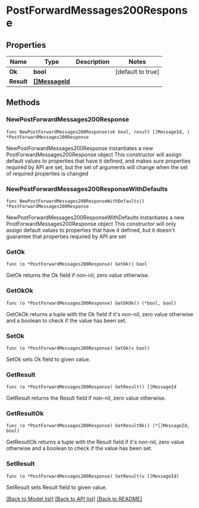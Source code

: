 # PostForwardMessages200Response

## Properties

Name | Type | Description | Notes
------------ | ------------- | ------------- | -------------
**Ok** | **bool** |  | [default to true]
**Result** | [**[]MessageId**](MessageId.md) |  | 

## Methods

### NewPostForwardMessages200Response

`func NewPostForwardMessages200Response(ok bool, result []MessageId, ) *PostForwardMessages200Response`

NewPostForwardMessages200Response instantiates a new PostForwardMessages200Response object
This constructor will assign default values to properties that have it defined,
and makes sure properties required by API are set, but the set of arguments
will change when the set of required properties is changed

### NewPostForwardMessages200ResponseWithDefaults

`func NewPostForwardMessages200ResponseWithDefaults() *PostForwardMessages200Response`

NewPostForwardMessages200ResponseWithDefaults instantiates a new PostForwardMessages200Response object
This constructor will only assign default values to properties that have it defined,
but it doesn't guarantee that properties required by API are set

### GetOk

`func (o *PostForwardMessages200Response) GetOk() bool`

GetOk returns the Ok field if non-nil, zero value otherwise.

### GetOkOk

`func (o *PostForwardMessages200Response) GetOkOk() (*bool, bool)`

GetOkOk returns a tuple with the Ok field if it's non-nil, zero value otherwise
and a boolean to check if the value has been set.

### SetOk

`func (o *PostForwardMessages200Response) SetOk(v bool)`

SetOk sets Ok field to given value.


### GetResult

`func (o *PostForwardMessages200Response) GetResult() []MessageId`

GetResult returns the Result field if non-nil, zero value otherwise.

### GetResultOk

`func (o *PostForwardMessages200Response) GetResultOk() (*[]MessageId, bool)`

GetResultOk returns a tuple with the Result field if it's non-nil, zero value otherwise
and a boolean to check if the value has been set.

### SetResult

`func (o *PostForwardMessages200Response) SetResult(v []MessageId)`

SetResult sets Result field to given value.



[[Back to Model list]](../README.md#documentation-for-models) [[Back to API list]](../README.md#documentation-for-api-endpoints) [[Back to README]](../README.md)


